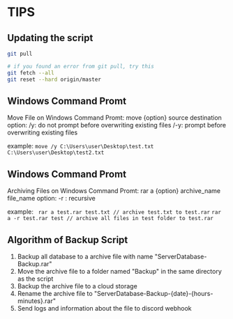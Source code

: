 # TIPS

## Updating the script

```bash
git pull

# if you found an error from git pull, try this
git fetch --all
git reset --hard origin/master
```

## Windows Command Promt

Move File on Windows Command Promt:
move {option} source destination
option:
/y: do not prompt before overwriting existing files
/-y: prompt before overwriting existing files

example: `move /y C:\Users\user\Desktop\test.txt C:\Users\user\Desktop\test2.txt`

## Windows Command Promt

Archiving Files on Windows Command Promt:
rar a {option} archive_name file_name
option:
-r : recursive

example: ` rar a test.rar test.txt // archive test.txt to test.rar`
`rar a -r test.rar test // archive all files in test folder to test.rar`

## Algorithm of Backup Script

1. Backup all database to a archive file with name "ServerDatabase-Backup.rar"
2. Move the archive file to a folder named "Backup" in the same directory as the script
3. Backup the archive file to a cloud storage
4. Rename the archive file to "ServerDatabase-Backup-{date}-{hours-minutes}.rar"
5. Send logs and information about the file to discord webhook
